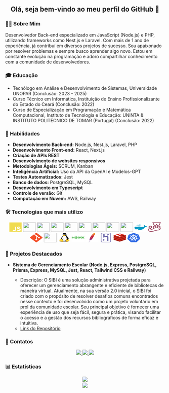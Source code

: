 <div align="center">
  <h2>Olá, seja bem-vindo ao meu perfil do GitHub 👋</h2>
</div>

### 👨‍💻 Sobre Mim

Desenvolvedor Back-end especializado em JavaScript (Node.js) e PHP, utilizando frameworks como Nest.js e Laravel. Com mais de 1 ano de experiência, já contribuí em diversos projetos de sucesso. Sou apaixonado por resolver problemas e sempre busco aprender algo novo. Estou em constante evolução na programação e adoro compartilhar conhecimento com a comunidade de desenvolvedores.

### 🎓 Educação

- Tecnólogo em Análise e Desenvolvimento de Sistemas, Universidade UNOPAR (Conclusão: 2023 - 2025)
- Curso Técnico em Informática, Instituição de Ensino Profissionalizante do Estado do Ceará (Conclusão: 2022)
- Curso de Especialização em Programação e Matemática Computacional, Instituto de Tecnologia e Educação: UNINTA & INSTITUTO POLITÉCNICO DE TOMAR (Portugal) (Conclusão: 2022)

### 👾 Habilidades

- **Desenvolvimento Back-end:** Node.js, Nest.js, Laravel, PHP
- **Desenvolvimento Front-end:** React, Next.js
- **Criação de APIs REST**
- **Desenvolvimento de websites responsivos**
- **Metodologias Ágeis:** SCRUM, Kanban
- **Inteligência Artificial:** Uso da API da OpenAI e Modelos-GPT
- **Testes Automatizados:** Jest
- **Banco de dados:** PostgreSQL, MySQL
- **Desenvolvimento em Typescript**
- **Controle de versão:** Git
- **Computação em Nuvem:** AWS, Railway

### 🛠️ Tecnologias que mais utilizo

<div align="center"> 
  <img src="https://raw.githubusercontent.com/devicons/devicon/master/icons/javascript/javascript-plain.svg" height="30" width="40">
  <img src="https://cdn.jsdelivr.net/gh/devicons/devicon/icons/nodejs/nodejs-original.svg" height="30" width="40">
  <img src="https://cdn.jsdelivr.net/gh/devicons/devicon/icons/nestjs/nestjs-original.svg" height="30" width="40">
  <img src="https://cdn.jsdelivr.net/gh/devicons/devicon/icons/laravel/laravel-original.svg" height="30" width="40">
  <img src="https://cdn.jsdelivr.net/gh/devicons/devicon/icons/php/php-original.svg" height="30" width="40">
  <img src="https://cdn.jsdelivr.net/gh/devicons/devicon/icons/react/react-original.svg" height="30" width="40">
  <img src="https://cdn.jsdelivr.net/gh/devicons/devicon/icons/nextjs/nextjs-original.svg" height="30" width="40">
  <img src="https://cdn.jsdelivr.net/gh/devicons/devicon/icons/postgresql/postgresql-original.svg" height="30" width="40">
  <img src="https://cdn.jsdelivr.net/gh/devicons/devicon/icons/mysql/mysql-original.svg" height="30" width="40">
  <img src="https://raw.githubusercontent.com/devicons/devicon/master/icons/docker/docker-plain.svg" height="30" width="40">
  <img src="https://raw.githubusercontent.com/devicons/devicon/master/icons/jest/jest-plain.svg" height="30" width="40">
  <img src="https://raw.githubusercontent.com/devicons/devicon/master/icons/git/git-original.svg" height="30" width="40">
  <img src="https://cdn.jsdelivr.net/gh/devicons/devicon/icons/amazonwebservices/amazonwebservices-original-wordmark.svg" height="30" width="40">
  <img src="https://raw.githubusercontent.com/devicons/devicon/master/icons/linux/linux-original.svg" height="30" width="40">
  <img src="https://raw.githubusercontent.com/devicons/devicon/master/icons/nginx/nginx-original.svg" height="30" width="40">
  <img src="https://raw.githubusercontent.com/devicons/devicon/master/icons/apache/apache-original.svg" height="30" width="40">
  <img src="https://raw.githubusercontent.com/devicons/devicon/master/icons/heroku/heroku-original.svg" height="30" width="40">
  <img src="https://raw.githubusercontent.com/devicons/devicon/master/icons/redis/redis-original.svg" height="30" width="40">
  <img src="https://raw.githubusercontent.com/devicons/devicon/master/icons/kubernetes/kubernetes-plain.svg" height="30" width="40">
</div>

### 🚀 Projetos Destacados

- **Sistema de Gerenciamento Escolar (Node.js, Express, PostgreSQL, Prisma, Express, MySQL, Jest, React, Tailwind CSS e Railway)**
  
  - Descrição: O SIBI é uma solução administrativa projetada para oferecer um gerenciamento abrangente e eficiente de bibliotecas de maneira virtual. Atualmente, na sua versão 2.0 inicial, o SIBI foi criado com o propósito de resolver        desafios comuns encontrados nesse contexto e foi desenvolvido como um projeto voluntário em prol da comunidade escolar. Seu principal objetivo é fornecer uma experiência de uso que seja fácil, segura e prática, visando facilitar o        acesso e a gestão dos recursos bibliográficos de forma eficaz e intuitiva.
  - [Link do Repositório](https://github.com/Kayke-Ti/SIBI_V2)

### 📧 Contatos

<div align="center"> 
  <a href="https://instagram.com/kaykee_bl?igshid=ZDdkNTZiNTM=" target="_blank">
    <img src="https://img.shields.io/badge/-Instagram-%23E4405F?style=for-the-badge&logo=instagram&logoColor=white" target="_blank">
  </a>
  <a href="mailto:kaykeloiola@gmail.com">
    <img src="https://img.shields.io/badge/-Gmail-%23333?style=for-the-badge&logo=gmail&logoColor=white" target="_blank">
  </a>
  <a href="https://www.linkedin.com/in/kayke-barbosa-loiola-15a96023a" target="_blank">
    <img src="https://img.shields.io/badge/-LinkedIn-%230077B5?style=for-the-badge&logo=linkedin&logoColor=white" target="_blank">
  </a> 
</div>

### 📊 Estatísticas

<div align="center">
  <img src="https://github-readme-stats.vercel.app/api?username=Kayke-Ti&show_icons=true&theme=dark">
  <br>
  <img src="https://github-readme-stats.vercel.app/api/top-langs/?username=Kayke-Ti&layout=compact&theme=dark&hide=html,css,sass,ejs,scss,hack,ruby,c,shell,typescript">
</div>
